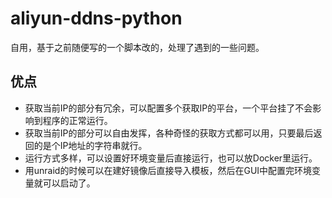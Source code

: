 # aliyun-ddns-python

自用，基于之前随便写的一个脚本改的，处理了遇到的一些问题。  
## 优点  
   - 获取当前IP的部分有冗余，可以配置多个获取IP的平台，一个平台挂了不会影响到程序的正常运行。
   - 获取当前IP的部分可以自由发挥，各种奇怪的获取方式都可以用，只要最后返回的是个IP地址的字符串就行。
   - 运行方式多样，可以设置好环境变量后直接运行，也可以放Docker里运行。
   - 用unraid的时候可以在建好镜像后直接导入模板，然后在GUI中配置完环境变量就可以启动了。
